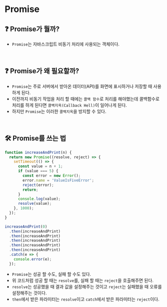 # Promise

## ❓ Promise가 뭘까?
- ```Promise```는 자바스크립트 비동기 처리에 사용되는 객체이다.
<br/>

## ❓ Promise가 왜 필요할까?
- ```Promise```는 주로 서버에서 받아온 데이터(API)를 화면에 표시하거나 저장할 때 사용하게 된다.
- 이전까지 비동기 작업을 처리 할 때에는 ```콜백 함수```로 처리를 해야했는데 콜백함수로 처리를 하게 된다면 ```콜백지옥(Callback Hell)```이 일어나게 된다.
- 하지만 ```Promise```는 이러한 ```콜백지옥```을 방지할 수 있다.
<br/>

## 🛠 Promise를 쓰는 법
```javascript
function increaseAndPrint(n) {
  return new Promise((resolve, reject) => {
    setTimeout(() => {
      const value = n + 1;
      if (value === 5) {
        const error = new Error();
        error.name = 'ValueIsFiveError';
        reject(error);
        return;
      }
      console.log(value);
      resolve(value);
    }, 1000);
  });
}

increaseAndPrint(0)
  .then(increaseAndPrint)
  .then(increaseAndPrint)
  .then(increaseAndPrint)
  .then(increaseAndPrint)
  .then(increaseAndPrint)
  .catch(e => {
    console.error(e);
  });
```
- ```Promise```는 성공 할 수도, 실패 할 수도 있다.
- 위 코드처럼 성공 할 때는 ```resolve```를, 실패 할 때는 ```reject```을 호출해주면 된다.
- ```resolve```는 성공했을 때 결과 값을 설정해주는 것이고 ```reject```는 실패했을 때 오류를 설정해주는 것이다.
- ```then```에서 받은 파라미터는 ```resolve```이고 ```catch```에서 받은 파라미터는 ```reject```이다.
